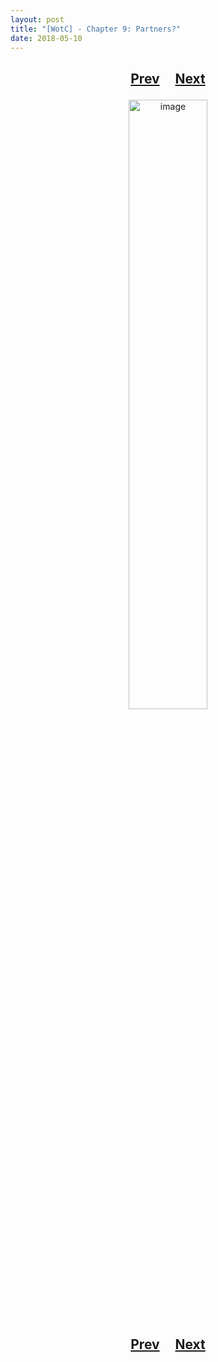 ```yaml
---
layout: post
title: "[WotC] - Chapter 9: Partners?"
date: 2018-05-10
---
```


<h2>
  <p style="text-align:center;">
    <a href="/wingsofthechorus/archive/2018/05/03/chapter8">Prev</a>
    &nbsp;&nbsp;&nbsp;
    <a href="/wingsofthechorus/archive/2018/07/02/chapter10">Next</a>
  </p>
</h2>

<p style="text-align:center;">
  <img src="/wingsofthechorus/images/c9.png" width="50%" alt="image"/>
</p>

<h2>
  <p style="text-align:center;">
    <a href="/wingsofthechorus/archive/2018/05/03/chapter8">Prev</a>
    &nbsp;&nbsp;&nbsp;
    <a href="/wingsofthechorus/archive/2018/07/02/chapter10">Next</a>
  </p>
</h2>
